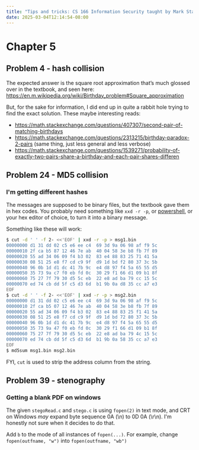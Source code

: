 ```yaml
---
title: "Tips and tricks: CS 166 Information Security taught by Mark Stamp"
date: 2025-03-04T12:14:54-08:00
---
```


# Chapter 5
## Problem 4 - hash collision
The expected answer is the square root approximation that’s much glossed over in the textbook, and seen here:
https://en.m.wikipedia.org/wiki/Birthday_problem#Square_approximation

But, for the sake for information, I did end up in quite a rabbit hole trying to find the exact solution. These maybe interesting reads:
- https://math.stackexchange.com/questions/407307/second-pair-of-matching-birthdays
- https://math.stackexchange.com/questions/2313215/birthday-paradox-2-pairs (same thing, just less general and less verbose)
- https://math.stackexchange.com/questions/1539271/probability-of-exactly-two-pairs-share-a-birthday-and-each-pair-shares-differen

## Problem 24 - MD5 collision
### I'm getting different hashes
The messages are supposed to be binary files, but the textbook gave them in hex codes.
You probably need something like `xxd -r -p`, or [powershell](https://stackoverflow.com/a/64927815), or your hex editor of choice, to turn it into a binary message.

Something like these will work:
```sh
$ cut -d ' ' -f 2- <<'EOF' | xxd -r -p > msg1.bin
00000000 d1 31 dd 02 c5 e6 ee c4  69 3d 9a 06 98 af f9 5c
00000010 2f ca b5 87 12 46 7e ab  40 04 58 3e b8 fb 7f 89
00000020 55 ad 34 06 09 f4 b3 02  83 e4 88 83 25 71 41 5a
00000030 08 51 25 e8 f7 cd c9 9f  d9 1d bd f2 80 37 3c 5b
00000040 96 0b 1d d1 dc 41 7b 9c  e4 d8 97 f4 5a 65 55 d5
00000050 35 73 9a c7 f0 eb fd 0c  30 29 f1 66 d1 09 b1 8f
00000060 75 27 7f 79 30 d5 5c eb  22 e8 ad ba 79 cc 15 5c
00000070 ed 74 cb dd 5f c5 d3 6d  b1 9b 0a d8 35 cc a7 e3
EOF
$ cut -d ' ' -f 2- <<'EOF' | xxd -r -p > msg2.bin
00000000 d1 31 dd 02 c5 e6 ee c4  69 3d 9a 06 98 af f9 5c
00000010 2f ca b5 07 12 46 7e ab  40 04 58 3e b8 fb 7f 89
00000020 55 ad 34 06 09 f4 b3 02  83 e4 88 83 25 f1 41 5a
00000030 08 51 25 e8 f7 cd c9 9f  d9 1d bd 72 80 37 3c 5b
00000040 96 0b 1d d1 dc 41 7b 9c  e4 d8 97 f4 5a 65 55 d5
00000050 35 73 9a 47 f0 eb fd 0c  30 29 f1 66 d1 09 b1 8f
00000060 75 27 7f 79 30 d5 5c eb  22 e8 ad ba 79 4c 15 5c
00000070 ed 74 cb dd 5f c5 d3 6d  b1 9b 0a 58 35 cc a7 e3
EOF
$ md5sum msg1.bin msg2.bin
```

FYI, `cut` is used to strip the address column from the string.

## Problem 39 - stenography
### Getting a blank PDF on windows
The given `stegoRead.c` and `stego.c` is using `fopen(2)` in text mode, and CRT on Windows _may_ expand byte sequence 0A (\n) to 0D 0A (\r\n). I'm honestly not sure when it decides to do that.

Add `b` to the mode of all instances of `fopen(...)`. For example, change `fopen(outfname, "w")` into `fopen(outfname, "wb")`
